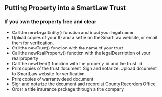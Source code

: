 ## Putting Property into a SmartLaw Trust

### If you own the property free and clear

* Call the newLegalEntity() function and input your legal name.
* Upload copies of your ID and a selfie on the SmartLaw website, or email them for verification.
* Call the newTrust() function with the name of your trust
* Call the newRealProperty() function with the legalDescription of your real property
* Call the newDeed() function with the property_id and the trust_id
* Print copies of the trust document. Sign and notarize. Upload document to SmartLaw website for verification.
* Print copies of warranty deed document
* Sign and notarize the document and record at County Recorders Office
* Order a title insurance package through a title company
